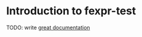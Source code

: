 # Introduction to fexpr-test

TODO: write [great documentation](http://jacobian.org/writing/what-to-write/)
